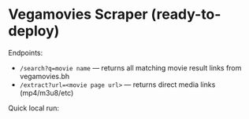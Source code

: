 # Vegamovies Scraper (ready-to-deploy)

Endpoints:
- `/search?q=movie name` — returns all matching movie result links from vegamovies.bh
- `/extract?url=<movie page url>` — returns direct media links (mp4/m3u8/etc)

Quick local run: